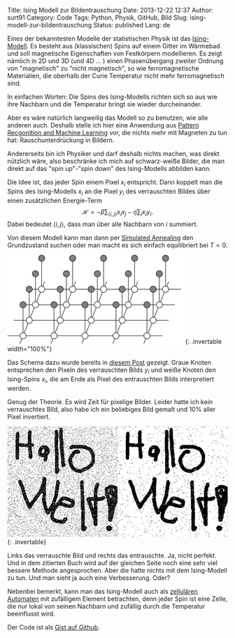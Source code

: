 Title: Ising Modell zur Bildentrauschung
Date: 2013-12-22 12:37
Author: surt91
Category: Code
Tags: Python, Physik, GitHub, Bild
Slug: ising-modell-zur-bildentrauschung
Status: published
Lang: de

Eines der bekanntesten Modelle der statistischen Physik ist das [Ising-Modell](http://de.wikipedia.org/wiki/Ising-Modell). Es besteht aus
(klassischen) Spins auf einem Gitter im Wärmebad und soll magnetische
Eigenschaften von Festkörpern modellieren. Es zeigt nämlich in 2D und 3D
(und 4D ... ) einen Phasenübergang zweiter Ordnung von "magnetisch" zu
"nicht magnetisch", so wie ferromagnetische Materialien, die oberhalb
der Curie Temperatur nicht mehr ferromagnetisch sind.

In einfachen Worten: Die Spins des Ising-Modells richten sich so aus
wie ihre Nachbarn und die Temperatur bringt sie wieder durcheinander.

Aber es wäre natürlich langweilig das Modell so zu benutzen, wie alle
anderen auch. Deshalb stelle ich hier eine Anwendung aus
[Pattern Recgonition and Machine Learning](http://scholar.google.de/scholar?q=bishop+pattern+recognition+and+machine+learning&hl=de)
vor, die nichts mehr mit Magneten zu tun hat: Rauschunterdrückung in Bildern.

Andererseits bin ich Physiker und darf deshalb nichts machen, was direkt
nützlich wäre, also beschränke ich mich auf schwarz-weiße Bilder, die
man direkt auf das "spin up"-"spin down" des Ising-Modells abbilden
kann.

Die Idee ist, das jeder Spin einem Pixel $x_i$ entspricht. Dann koppelt man
die Spins des Ising-Modells $x_i$ an die Pixel $y_i$ des verrauschten Bildes
über einen zusätzlichen Energie-Term
$$\mathcal{H} = - \beta \sum_{\left< i,j \right>} x_i x_j - \eta \sum_i x_i y_i.$$
Dabei bedeutet $\left< i,j \right>$, dass man über alle Nachbarn von $i$ summiert.

Von diesem Modell kann man dann per [Simulated Annealing]({filename}/simulatedsort.md)
den Grundzustand suchen oder man macht es sich einfach equilibriert bei $T=0$.

![Ising-Modell](/img/standaloneIsing.svg){: .invertable width="100%"}

Das Schema dazu wurde bereits in
[diesem Post]({filename}/oberflachenkachelung-mit-tikz.md)
gezeigt. Graue Knoten entsprechen den Pixeln des verrauschten Bilds $y_i$ und weiße
Knoten den Ising-Spins $x_i$, die am Ende als Pixel des entrauschten Bilds
interpretiert werden.

Genug der Theorie. Es wird Zeit für pixelige Bilder. Leider hatte ich
kein verrauschtes Bild, also habe ich ein beliebiges Bild gemalt und 10%
aller Pixel invertiert.

![Vorher-Nachher Vergleich](/img/vorhernachher.png){: .invertable}

Links das verrauschte Bild und rechts das entrauschte. Ja, nicht
perfekt. Und in dem zitierten Buch wird auf der gleichen Seite noch eine
sehr viel bessere Methode angesprochen. Aber die hatte nichts mit dem
Ising-Modell zu tun. Und man sieht ja auch eine Verbesserung. Oder?

Nebenbei bemerkt, kann man das Ising-Modell auch als
[zellulären]({filename}/conways-game-of-life.md) [Automaten]({filename}/rule-90.md) mit
zufälligem Element betrachten, denn jeder Spin ist eine Zelle, die nur
lokal von seinen Nachbarn und zufällig durch die Temperatur beeinflusst
wird.

Der Code ist als [Gist auf Github](https://gist.github.com/surt91/7789753).
